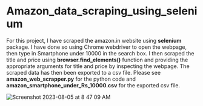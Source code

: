 # Amazon_data_scraping_using_selenium

For this project, I have scraped the amazon.in website using **selenium** package. I have done so using Chrome webdriver to open the webpage, then type in Smartphone under 10000 in the search box. I then scraped the title and price using **browser.find_elements()** function and providing the appropriate arguments for title and price by inspecting the webpage. The scraped data has then been exported to a csv file. Please see **amazon_web_scrapper.py** for the python code and **amazon_smartphone_under_Rs_10000.csv** for the exported csv file.


![Screenshot 2023-08-05 at 8 47 09 AM](https://github.com/mayank8893/Web_Scraping_Projects/assets/69361645/cf1b0715-b5ad-464b-8fff-bf1387410a85)
